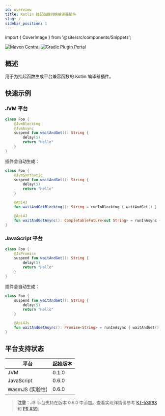 ```yaml
---
id: overview
title: Kotlin 挂起函数转换编译器插件
slug: /
sidebar_position: 1
---
```


import { CoverImage } from '@site/src/components/Snippets';

[![Maven Central](https://img.shields.io/maven-central/v/love.forte.plugin.suspend-transform/suspend-transform-plugin)](https://repo1.maven.org/maven2/love/forte/plugin/suspend-transform/suspend-transform-plugin/)
[![Gradle Plugin Portal](https://img.shields.io/gradle-plugin-portal/v/love.forte.plugin.suspend-transform)](https://plugins.gradle.org/plugin/love.forte.plugin.suspend-transform)

<CoverImage />

## 概述

用于为挂起函数生成平台兼容函数的 Kotlin 编译器插件。

## 快速示例

### JVM 平台

```kotlin
class Foo {
    @JvmBlocking
    @JvmAsync
    suspend fun waitAndGet(): String {
        delay(5)
        return "Hello"
    }
}
```

插件会自动生成：

```kotlin
class Foo {
    @JvmSynthetic
    suspend fun waitAndGet(): String {
        delay(5)
        return "Hello"
    }

    @Api4J
    fun waitAndGetBlocking(): String = runInBlocking { waitAndGet() }

    @Api4J
    fun waitAndGetAsync(): CompletableFuture<out String> = runInAsync { waitAndGet() }
}
```

### JavaScript 平台

```kotlin
class Foo {
    @JsPromise
    suspend fun waitAndGet(): String {
        delay(5)
        return "Hello"
    }
}
```

插件会自动生成：

```kotlin
class Foo {
    suspend fun waitAndGet(): String {
        delay(5)
        return "Hello"
    }

    @Api4Js
    fun waitAndGetAsync(): Promise<String> = runInAsync { waitAndGet() }
}
```

## 平台支持状态

| 平台                  | 起始版本      |
|-----------------------|---------------|
| JVM                   | 0.1.0         |
| JavaScript            | 0.6.0         |
| WasmJS (实验性)       | 0.6.0         |

> **注意**：JS 平台支持在版本 0.6.0 中添加。查看实现详情请参考
> [KT-53993](https://youtrack.jetbrains.com/issue/KT-53993)
> 和 [PR #39](https://github.com/ForteScarlet/kotlin-suspend-transform-compiler-plugin/pull/39)。
